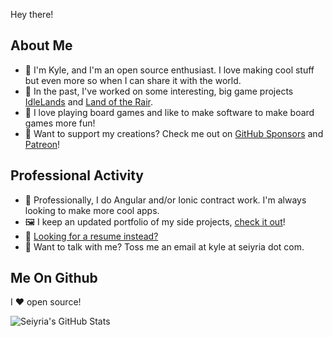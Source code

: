 Hey there!

## About Me
- 👋 I'm Kyle, and I'm an open source enthusiast. I love making cool stuff but even more so when I can share it with the world.
- 🔭 In the past, I've worked on some interesting, big game projects [IdleLands](https://github.com/idlelands/idlelands) and [Land of the Rair](https://github.com/landoftherair/landoftherair).
- 🎲 I love playing board games and like to make software to make board games more fun!
- 🎁 Want to support my creations? Check me out on [GitHub Sponsors](https://github.com/sponsors/seiyria) and [Patreon](https://www.patreon.com/seiyria)!

## Professional Activity 
- 🌱 Professionally, I do Angular and/or Ionic contract work. I'm always looking to make more cool apps.
- 🖼️ I keep an updated portfolio of my side projects, [check it out](https://seiyria.com/portfolio/)!
- 📰 [Looking for a resume instead?](https://seiyria.com/resume.pdf)
- 💬 Want to talk with me? Toss me an email at kyle at seiyria dot com.

## Me On Github

I ❤️ open source!

![Seiyria's GitHub Stats](https://github-readme-stats.vercel.app/api?username=seiyria&count_private=true&show_icons=true)
